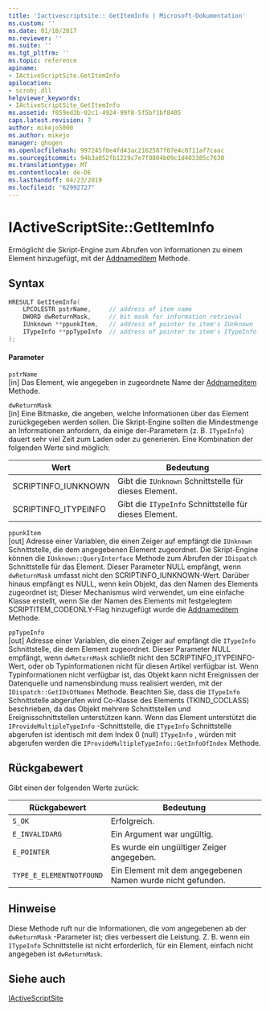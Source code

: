 ```yaml
---
title: 'Iactivescriptsite:: GetItemInfo | Microsoft-Dokumentation'
ms.custom: ''
ms.date: 01/18/2017
ms.reviewer: ''
ms.suite: ''
ms.tgt_pltfrm: ''
ms.topic: reference
apiname:
- IActiveScriptSite.GetItemInfo
apilocation:
- scrobj.dll
helpviewer_keywords:
- IActiveScriptSite_GetItemInfo
ms.assetid: f859ed3b-02c1-4924-99f8-5f5bf1bf8405
caps.latest.revision: 7
author: mikejo5000
ms.author: mikejo
manager: ghogen
ms.openlocfilehash: 997245f8e4fd43ac2162587f07e4c8711af7caac
ms.sourcegitcommit: 94b3a052fb1229c7e7f8804b09c1d403385c7630
ms.translationtype: MT
ms.contentlocale: de-DE
ms.lasthandoff: 04/23/2019
ms.locfileid: "62992727"
---
```

# <a name="iactivescriptsitegetiteminfo"></a>IActiveScriptSite::GetItemInfo
Ermöglicht die Skript-Engine zum Abrufen von Informationen zu einem Element hinzugefügt, mit der [Addnameditem](../../winscript/reference/iactivescript-addnameditem.md) Methode.  
  
## <a name="syntax"></a>Syntax  
  
```cpp
HRESULT GetItemInfo(  
    LPCOLESTR pstrName,     // address of item name  
    DWORD dwReturnMask,     // bit mask for information retrieval  
    IUnknown **ppunkItem,   // address of pointer to item's IUnknown  
    ITypeInfo **ppTypeInfo  // address of pointer to item's ITypeInfo  
);  
```  
  
#### <a name="parameters"></a>Parameter  
 `pstrName`  
 [in] Das Element, wie angegeben in zugeordnete Name der [Addnameditem](../../winscript/reference/iactivescript-addnameditem.md) Methode.  
  
 `dwReturnMask`  
 [in] Eine Bitmaske, die angeben, welche Informationen über das Element zurückgegeben werden sollen. Die Skript-Engine sollten die Mindestmenge an Informationen anfordern, da einige der-Parametern (z. B. `ITypeInfo`) dauert sehr viel Zeit zum Laden oder zu generieren. Eine Kombination der folgenden Werte sind möglich:  
  
|Wert|Bedeutung|  
|-----------|-------------|  
|SCRIPTINFO_IUNKNOWN|Gibt die `IUnknown` Schnittstelle für dieses Element.|  
|SCRIPTINFO_ITYPEINFO|Gibt die `ITypeInfo` Schnittstelle für dieses Element.|  
  
 `ppunkItem`  
 [out] Adresse einer Variablen, die einen Zeiger auf empfängt die `IUnknown` Schnittstelle, die dem angegebenen Element zugeordnet. Die Skript-Engine können die `IUnknown::QueryInterface` Methode zum Abrufen der `IDispatch` Schnittstelle für das Element. Dieser Parameter NULL empfängt, wenn `dwReturnMask` umfasst nicht den SCRIPTINFO_IUNKNOWN-Wert. Darüber hinaus empfängt es NULL, wenn kein Objekt, das den Namen des Elements zugeordnet ist; Dieser Mechanismus wird verwendet, um eine einfache Klasse erstellt, wenn Sie der Namen des Elements mit festgelegtem SCRIPTITEM_CODEONLY-Flag hinzugefügt wurde die [Addnameditem](../../winscript/reference/iactivescript-addnameditem.md) Methode.  
  
 `ppTypeInfo`  
 [out] Adresse einer Variablen, die einen Zeiger auf empfängt die `ITypeInfo` Schnittstelle, die dem Element zugeordnet. Dieser Parameter NULL empfängt, wenn `dwReturnMask` schließt nicht den SCRIPTINFO_ITYPEINFO-Wert, oder ob Typinformationen nicht für diesen Artikel verfügbar ist. Wenn Typinformationen nicht verfügbar ist, das Objekt kann nicht Ereignissen der Datenquelle und namensbindung muss realisiert werden, mit der `IDispatch::GetIDsOfNames` Methode. Beachten Sie, dass die `ITypeInfo` Schnittstelle abgerufen wird Co-Klasse des Elements (TKIND_COCLASS) beschrieben, da das Objekt mehrere Schnittstellen und Ereignisschnittstellen unterstützen kann. Wenn das Element unterstützt die `IProvideMultipleTypeInfo` -Schnittstelle, die `ITypeInfo` Schnittstelle abgerufen ist identisch mit dem Index 0 (null) `ITypeInfo` , würden mit abgerufen werden die `IProvideMultipleTypeInfo::GetInfoOfIndex` Methode.  
  
## <a name="return-value"></a>Rückgabewert  
 Gibt einen der folgenden Werte zurück:  
  
|Rückgabewert|Bedeutung|  
|------------------|-------------|  
|`S_OK`|Erfolgreich.|  
|`E_INVALIDARG`|Ein Argument war ungültig.|  
|`E_POINTER`|Es wurde ein ungültiger Zeiger angegeben.|  
|`TYPE_E_ELEMENTNOTFOUND`|Ein Element mit dem angegebenen Namen wurde nicht gefunden.|  
  
## <a name="remarks"></a>Hinweise  
 Diese Methode ruft nur die Informationen, die vom angegebenen ab der `dwReturnMask` -Parameter ist; dies verbessert die Leistung. Z. B. wenn ein `ITypeInfo` Schnittstelle ist nicht erforderlich, für ein Element, einfach nicht angegeben ist `dwReturnMask`.  
  
## <a name="see-also"></a>Siehe auch  
 [IActiveScriptSite](../../winscript/reference/iactivescriptsite.md)